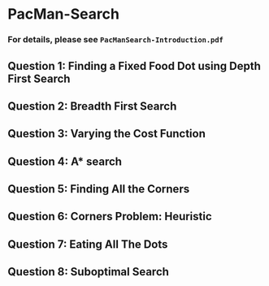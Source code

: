 # PacMan-Search

### For details, please see `PacManSearch-Introduction.pdf` 

## Question 1: Finding a Fixed Food Dot using Depth First Search

## Question 2: Breadth First Search

## Question 3: Varying the Cost Function

## Question 4: A* search

## Question 5: Finding All the Corners

## Question 6: Corners Problem: Heuristic

## Question 7: Eating All The Dots

## Question 8: Suboptimal Search

